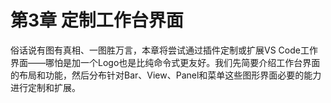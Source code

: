 # 第3章 定制工作台界面

俗话说有图有真相、一图胜万言，本章将尝试通过插件定制或扩展VS Code工作界面——哪怕是加一个Logo也是比纯命令式更友好。我们先简要介绍工作台界面的布局和功能，然后分布针对Bar、View、Panel和菜单这些图形界面必要的能力进行定制和扩展。
